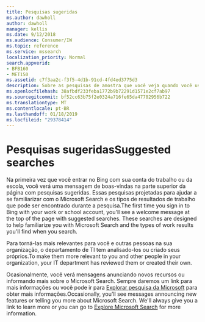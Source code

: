 ```yaml
---
title: Pesquisas sugeridas
ms.author: dawholl
author: dawholl
manager: kellis
ms.date: 9/12/2018
ms.audience: Consumer/IW
ms.topic: reference
ms.service: mssearch
localization_priority: Normal
search.appverid:
- BFB160
- MET150
ms.assetid: c7f3aa2c-f3f5-4d1b-91cd-4fd4ed3775d3
description: Sobre as pesquisas de amostra que você veja quando você usa o Microsoft Search
ms.openlocfilehash: 38afbdf233feba1772b9b72291d1571e2cf7ab97
ms.sourcegitcommit: bf52cc63b75f2e0324a716fe65da47702956b722
ms.translationtype: MT
ms.contentlocale: pt-BR
ms.lasthandoff: 01/18/2019
ms.locfileid: "29378414"
---
```

# <a name="suggested-searches"></a><span data-ttu-id="a8de1-103">Pesquisas sugeridas</span><span class="sxs-lookup"><span data-stu-id="a8de1-103">Suggested searches</span></span>

<span data-ttu-id="a8de1-p101">Na primeira vez que você entrar no Bing com sua conta do trabalho ou da escola, você verá uma mensagem de boas-vindas na parte superior da página com pesquisas sugeridas. Essas pesquisas projetadas para ajudar a se familiarizar com o Microsoft Search e os tipos de resultados de trabalho que pode ser encontrado durante a pesquisa.</span><span class="sxs-lookup"><span data-stu-id="a8de1-p101">The first time you sign in to Bing with your work or school account, you'll see a welcome message at the top of the page with suggested searches. These searches are designed to help familiarize you with Microsoft Search and the types of work results you'll find when you search.</span></span>
  
<span data-ttu-id="a8de1-106">Para torná-las mais relevantes para você e outras pessoas na sua organização, o departamento de TI tem analisado-los ou criado seus próprios.</span><span class="sxs-lookup"><span data-stu-id="a8de1-106">To make them more relevant to you and other people in your organization, your IT department has reviewed them or created their own.</span></span>
  
<span data-ttu-id="a8de1-p102">Ocasionalmente, você verá mensagens anunciando novos recursos ou informando mais sobre o Microsoft Search. Sempre daremos um link para mais informações ou você pode ir para [Explorar pesquisa da Microsoft](https://www.bing.com/business/explore) para obter mais informações.</span><span class="sxs-lookup"><span data-stu-id="a8de1-p102">Occasionally, you'll see messages announcing new features or telling you more about Microsoft Search. We'll always give you a link to learn more or you can go to [Explore Microsoft Search](https://www.bing.com/business/explore) for more information.</span></span> 

  

